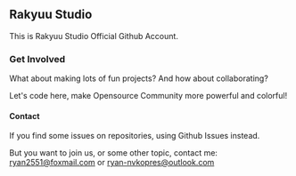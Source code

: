 ## Rakyuu Studio

This is Rakyuu Studio Official Github Account.

### Get Involved

What about making lots of fun projects? And how about collaborating? 

Let's code here, make Opensource Community more powerful and colorful!

#### Contact

If you find some issues on repositories, using Github Issues instead.

But you want to join us, or some other topic, contact me: ryan2551@foxmail.com or ryan-nvkopres@outlook.com

